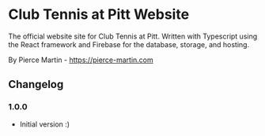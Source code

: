 # Club Tennis at Pitt Website

The official website site for Club Tennis at Pitt. Written with Typescript using the React framework and Firebase for the database, storage, and hosting.

By Pierce Martin - <https://pierce-martin.com>

## Changelog

### 1.0.0

- Initial version :)